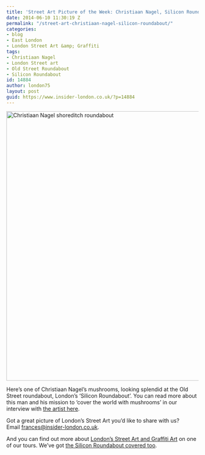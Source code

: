 ```yaml
---
title: 'Street Art Picture of the Week: Christiaan Nagel, Silicon Roundabout'
date: 2014-06-10 11:30:19 Z
permalink: "/street-art-christiaan-nagel-silicon-roundabout/"
categories:
- blog
- East London
- London Street Art &amp; Graffiti
tags:
- Christiaan Nagel
- London Street art
- Old Street Roundabout
- Silicon Roundabout
id: 14884
author: london75
layout: post
guid: https://www.insider-london.co.uk/?p=14884
---
```


[<img class="aligncenter wp-image-14897 size-full" src="/wp-content/uploads/2014/06/Christiaan-Nagel-shoreditch-roundabout1.jpg" alt="Christiaan Nagel shoreditch roundabout" width="569" height="707" />](/wp-content/uploads/2014/06/Christiaan-Nagel-shoreditch-roundabout1.jpg)

Here&#8217;s one of Christiaan Nagel&#8217;s mushrooms, looking splendid at the Old Street roundabout, London&#8217;s &#8216;Silicon Roundabout&#8217;. You can read more about this man and his mission to &#8216;cover the world with mushrooms&#8217; in our interview with <a href="/london-street-art-tours-christiaan-nage/" target="_blank">the artist here</a>.

Got a great picture of London&#8217;s Street Art you&#8217;d like to share with us? Email <a id="yui_3_16_0_1_1402043296792_83087" style="color: #196ad4;" href="mailto:frances@insider-london.co.uk" target="_blank" rel="nofollow" shape="rect">frances@insider-london.co.uk</a>.

And you can find out more about <a href="https://www.insider-london.co.uk/tours/street-art-tour-london/" target="_blank">London&#8217;s Street Art and Graffiti Art</a> on one of our tours. We&#8217;ve got <a href="https://www.insider-london.co.uk/tours/silicon-roundabout-and-tech-city-tour/" target="_blank">the Silicon Roundabout covered too</a>.
